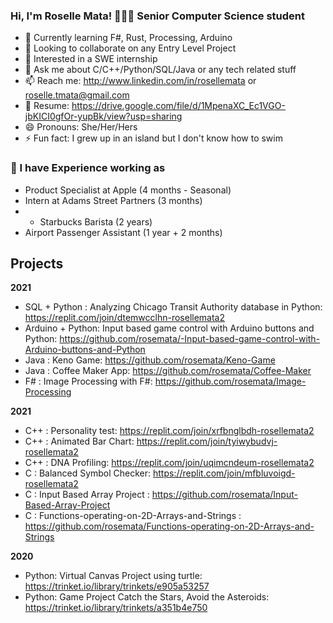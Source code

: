 ### Hi, I'm Roselle Mata! 👩🏻‍💻 Senior Computer Science student 

- 🌱 Currently learning F#, Rust, Processing, Arduino 
- 👯 Looking to collaborate on any Entry Level Project
- 🤔 Interested in a SWE internship
- 💬 Ask me about C/C++/Python/SQL/Java or any tech related stuff
- 📫 Reach me: http://www.linkedin.com/in/rosellemata or roselle.tmata@gmail.com
- 📝 Resume: https://drive.google.com/file/d/1MpenaXC_Ec1VGO-jbKICI0gfOr-yupBk/view?usp=sharing
- 😄 Pronouns: She/Her/Hers
- ⚡ Fun fact: I grew up in an island but I don't know how to swim

 ### 👋 I have Experience working as 
- Product Specialist at Apple (4 months - Seasonal)
- Intern at Adams Street Partners (3 months)
- - Starbucks Barista (2 years)
- Airport Passenger Assistant (1 year + 2 months)




## Projects

**2021**

- SQL + Python : Analyzing Chicago Transit Authority database in Python: https://replit.com/join/dtemwcclhn-rosellemata2
- Arduino + Python: Input based game control with Arduino buttons and Python: https://github.com/rosemata/-Input-based-game-control-with-Arduino-buttons-and-Python
- Java : Keno Game: https://github.com/rosemata/Keno-Game
- Java : Coffee Maker App: https://github.com/rosemata/Coffee-Maker
- F# : Image Processing with F#: https://github.com/rosemata/Image-Processing

**2021**

- C++ : Personality test: https://replit.com/join/xrfbnglbdh-rosellemata2
- C++ : Animated Bar Chart: https://replit.com/join/tyiwybudvj-rosellemata2
- C++ : DNA Profiling: https://replit.com/join/uqimcndeum-rosellemata2
- C : Balanced Symbol Checker: https://replit.com/join/mfbluvoigd-rosellemata2
- C : Input Based Array Project : https://github.com/rosemata/Input-Based-Array-Project
- C : Functions-operating-on-2D-Arrays-and-Strings : https://github.com/rosemata/Functions-operating-on-2D-Arrays-and-Strings

**2020**

- Python: Virtual Canvas Project using turtle: https://trinket.io/library/trinkets/e905a53257 
- Python: Game Project Catch the Stars, Avoid the Asteroids: https://trinket.io/library/trinkets/a351b4e750 


<!--
**rosemata/rosemata** is a ✨ _special_ ✨ repository because its `README.md` (this file) appears on your GitHub profile.

Here are some ideas to get you started:
I came to the U.S. when I was 15. I was raised by a single mother of four, and so I've been working and going to school since I was 16. I've been supporting myself through college and I aspire to help the world become a better place through technology. 


###

- 🔭 I’m currently working on ...
- 🌱 I’m currently learning ...
- 👯 I’m looking to collaborate on ...
- 🤔 I’m looking for help with ...
- 💬 Ask me about ...
- 📫 How to reach me: ...
- 😄 Pronouns: ...
- ⚡ Fun fact: ...

### Hi, I'm Roselle Mata! 👩🏻‍💻 Senior Computer Science student 

- 🌱 Currently learning F#, Rust, Processing, Arduino 
- 👯 Looking to collaborate on any Entry Level Project
- 🤔 Interested in a SWE internship
- 💬 Ask me about C/C++/Python/SQL/Java or any tech related stuff
- 📫 Reach me: http://www.linkedin.com/in/rosellemata or roselle.tmata@gmail.com
- 📝 Resume: https://drive.google.com/file/d/1MpenaXC_Ec1VGO-jbKICI0gfOr-yupBk/view?usp=sharing
- 😄 Pronouns: She/Her/Hers
- ⚡ Fun fact: I grew up in an island but I don't know how to swim

 ### 👋 I have Experience working as 
- Airport Passenger Assistant (1 year + 2 months)
- Starbucks Barista (2 years)
- Intern at Adams Street Partners (3 months)
- Product Specialist at Apple (4 months - Seasonal)


## Project Links 

**2021**

<!-- **Python** -->
<!-- 
- SQL + Python : Analyzing Chicago Transit Authority database in Python: https://replit.com/join/dtemwcclhn-rosellemata2
- Arduino + Python: Input based game control with Arduino buttons and Python:  -->
<!-- 
**2021**


- Virtual Canvas Project using turtle: https://trinket.io/library/trinkets/e905a53257 

- Game Project Catch the Stars, Avoid the Asteroids: https://trinket.io/library/trinkets/a351b4e750 
  
**C++**

- Personality test: https://replit.com/join/xrfbnglbdh-rosellemata2

- Animated Bar Chart: https://replit.com/join/tyiwybudvj-rosellemata2

    to run input "make build"

    input "make run"
  
- DNA Profiling: https://replit.com/join/uqimcndeum-rosellemata2
  

**C**

- Balanced Symbol Checker: https://replit.com/join/mfbluvoigd-rosellemata2
 
 
**SQL + Pthon**

- Analyzing Chicago Transit Authority database in Python: https://replit.com/join/dtemwcclhn-rosellemata2
 
 
**Java**

- Keno Game: https://github.com/rosemata/Keno-Game

- Coffee Maker: https://github.com/rosemata/Coffee-Maker

**F#**

-  -->

<!--
**rosemata/rosemata** is a ✨ _special_ ✨ repository because its `README.md` (this file) appears on your GitHub profile.

Here are some ideas to get you started:
I came to the U.S. when I was 15. I was raised by a single mother of four, and so I've been working and going to school since I was 16. I've been supporting myself through college and I aspire to help the world become a better place through technology. 


###

- 🔭 I’m currently working on ...
- 🌱 I’m currently learning ...
- 👯 I’m looking to collaborate on ...
- 🤔 I’m looking for help with ...
- 💬 Ask me about ...
- 📫 How to reach me: ...
- 😄 Pronouns: ...
- ⚡ Fun fact: ...
-->
